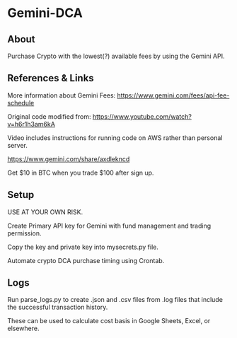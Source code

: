 # Gemini-DCA

## About

Purchase Crypto with the lowest(?) available fees by using the Gemini API.

## References & Links

More information about Gemini Fees:
https://www.gemini.com/fees/api-fee-schedule


Original code modified from:
https://www.youtube.com/watch?v=h6r1h3am6kA

Video includes instructions for running code on AWS rather than personal server.


https://www.gemini.com/share/axdlekncd

Get $10 in BTC when you trade $100 after sign up.

## Setup
USE AT YOUR OWN RISK.

Create Primary API key for Gemini with fund management and trading permission.

Copy the key and private key into mysecrets.py file.

Automate crypto DCA purchase timing using Crontab.

## Logs
Run parse_logs.py to create .json and .csv files from .log files that include the successful transaction history.

These can be used to calculate cost basis in Google Sheets, Excel, or elsewhere.
